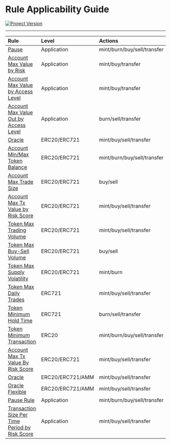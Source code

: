 # Rule Applicability Guide
[![Project Version][version-image]][version-url]

---
| Rule | Level | Actions |
|:-|:-|:-| 
| [Pause](./PAUSE-RULE.md) | Application | mint/burn/buy/sell/transfer |
| [Account Max Value by Risk](./ACCOUNT-MAX-VALUE-BY-RISK.md) | Application | mint/buy/transfer |
| [Account Max Value by Access Level](./ACCOUNT-MAX-VALUE-BY-ACCESS-LEVEL.md) | Application | mint/buy/transfer |
| [Account Max Value Out by Access Level](./ACCOUNT-MAX-VALUE-OUT-BY-ACCESS-LEVEL.md) | Application | burn/sell/transfer |
| [Oracle](./ACCOUNT-APPROVE-DENY-ORACLE.md) | ERC20/ERC721 | mint/buy/sell/transfer |
| [Account Min/Max Token Balance](./ACCOUNT-MIN-MAX-TOKEN-BALANCE.md) | ERC20/ERC721 | mint/burn/buy/sell/transfer |
| [Account Max Trade Size](./ACCOUNT-MAX-TRADE-SIZE.md) | ERC20/ERC721 | buy/sell |
| [Account Max Tx Value by Risk Score](./ACCOUNT-MAX-TX-VALUE-BY-RISK-SCORE.md)| ERC20/ERC721 | mint/buy/sell/transfer |
| [Token Max Trading Volume](./TOKEN-MAX-TRADING-VOLUME.md) | ERC20/ERC721 | mint/buy/sell/transfer |
| [Token Max Buy-Sell Volume](./TOKEN-MAX-BUY-SELL-VOLUME.md) | ERC20/ERC721 | buy/sell |
| [Token Max Supply Volatility](./TOKEN-MAX-SUPPLY-VOLATILITY.md) | ERC20/ERC721 | mint/burn |
| [Token Max Daily Trades](./TOKEN-MAX-DAILY-TRADES.md) | ERC721 | mint/buy/sell/transfer |
| [Token Minimum Hold Time](./TOKEN-MIN-HOLD-TIME.md) | ERC721 | burn/sell/transfer | 
| [Token Minimum Transaction](./TOKEN-MIN-TRANSACTION-SIZE.md)| ERC20 | mint/burn/buy/sell/transfer |
| [Account Max Tx Value By Risk Score](./ACCOUNT-MAX-TX-VALUE-BY-RISK-SCORE.md)| ERC20/ERC721 | mint/buy/sell/transfer |
| [Oracle](./ACCOUNT-APPROVE-DENY-ORACLE.md) | ERC20/ERC721/AMM | mint/buy/sell/transfer |
| [Oracle Flexible](./ACCOUNT-APPROVE-DENY-ORACLE-FLEXIBLE.md) | ERC20/ERC721/AMM | mint/buy/sell/transfer |
| [Pause Rule](./PAUSE-RULE.md) | Application | mint/burn/buy/sell/transfer |
| [Transaction Size Per Time Period by Risk Score](./ACCOUNT-MAX-TX-VALUE-BY-RISK-SCORE.md) | Application | mint/buy/sell/transfer |


<!-- These are the header links -->
[version-image]: https://img.shields.io/badge/Version-2.2.0-brightgreen?style=for-the-badge&logo=appveyor
[version-url]: https://github.com/thrackle-io/forte-rules-engine


